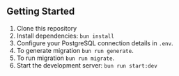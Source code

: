 ## Getting Started

1. Clone this repository
2. Install dependencies: `bun install`
3. Configure your PostgreSQL connection details in `.env`.
4. To generate migration `bun run generate`.
5. To run migration `bun run migrate`.
6. Start the development server: `bun run start:dev`
